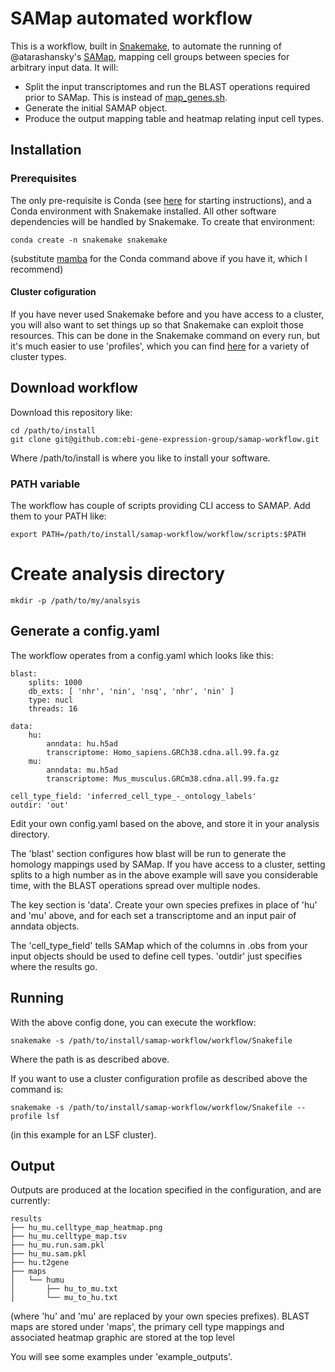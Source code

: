 # SAMap automated workflow

This is a workflow, built in [Snakemake](https://snakemake.readthedocs.io/en/stable/), to automate the running of @atarashansky's [SAMap](https://github.com/atarashansky/SAMap), mapping cell groups between species for arbitrary input data. It will:

 * Split the input transcriptomes and run the BLAST operations required prior to SAMap. This is instead of [map_genes.sh](map_genes.sh).
 * Generate the initial SAMAP object.
 * Produce the output mapping table and heatmap relating input cell types.

## Installation

### Prerequisites

The only pre-requisite is Conda (see [here](https://docs.conda.io/projects/conda/en/latest/user-guide/install/) for starting instructions), and a Conda environment with Snakemake installed. All other software dependencies will be handled by Snakemake. To create that environment:

```
conda create -n snakemake snakemake
```

(substitute [mamba](https://github.com/mamba-org/mamba) for the Conda command above if you have it, which I recommend)

#### Cluster cofiguration

If you have never used Snakemake before and you have access to a cluster, you will also want to set things up so that Snakemake can exploit those resources. This can be done in the Snakemake command on every run, but it's much easier to use 'profiles', which you can find [here](https://github.com/Snakemake-Profiles) for a variety of cluster types. 


## Download workflow 

Download this repository like:

```
cd /path/to/install
git clone git@github.com:ebi-gene-expression-group/samap-workflow.git
```

Where /path/to/install is where you like to install your software.

### PATH variable

The workflow has couple of scripts providing CLI access to SAMAP. Add them to your PATH like:

```
export PATH=/path/to/install/samap-workflow/workflow/scripts:$PATH
```

# Create analysis directory

```
mkdir -p /path/to/my/analsyis
```

## Generate a config.yaml

The workflow operates from a config.yaml which looks like this:

```
blast:
    splits: 1000
    db_exts: [ 'nhr', 'nin', 'nsq', 'nhr', 'nin' ]
    type: nucl
    threads: 16

data:
    hu:
        anndata: hu.h5ad
        transcriptome: Homo_sapiens.GRCh38.cdna.all.99.fa.gz
    mu:
        anndata: mu.h5ad
        transcriptome: Mus_musculus.GRCm38.cdna.all.99.fa.gz

cell_type_field: 'inferred_cell_type_-_ontology_labels'
outdir: 'out'
```

Edit your own config.yaml based on the above, and store it in your analysis directory.

The 'blast' section configures how blast will be run to generate the homology mappings used by SAMap. If you have access to a cluster, setting splits to a high number as in the above example will save you considerable time, with the BLAST operations spread over multiple nodes. 

The key section is 'data'. Create your own species prefixes in place of 'hu' and 'mu' above, and for each set a transcriptome and an input pair of anndata objects.

The 'cell_type_field' tells SAMap which of the columns in .obs from your input objects should be used to define cell types. 'outdir' just specifies where the results go.

## Running

With the above config done, you can execute the workflow:

```
snakemake -s /path/to/install/samap-workflow/workflow/Snakefile
```

Where the path is as described above.

If you want to use a cluster configuration profile as described above the command is:

```
snakemake -s /path/to/install/samap-workflow/workflow/Snakefile --profile lsf
```

(in this example for an LSF cluster).


## Output

Outputs are produced at the location specified in the configuration, and are currently:

```
results
├── hu_mu.celltype_map_heatmap.png
├── hu_mu.celltype_map.tsv
├── hu_mu.run.sam.pkl
├── hu_mu.sam.pkl
├── hu.t2gene
├── maps
│   └── humu
│       ├── hu_to_mu.txt
│       └── mu_to_hu.txt

```

(where 'hu' and 'mu' are replaced by your own species prefixes). BLAST maps are stored under 'maps', the primary cell type mappings and associated heatmap graphic are stored at the top level

You will see some examples under 'example_outputs'. 
